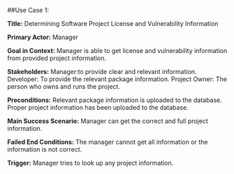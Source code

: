 ##Use Case 1:

**Title:** Determining Software Project License and Vulnerability Information

**Primary Actor:** Manager

**Goal in Context:** Manager is able to get license and vulnerability information from provided project information.

**Stakeholders:** Manager:to provide clear and relevant information. Developer: To provide the relevant package information. Project Owner: The person who owns and runs the project.

**Preconditions:** Relevant package information is uploaded to the database. Proper project information has been uploaded to the database.

**Main Success Scenario:** Manager can get the correct and full project information.

**Failed End Conditions:** The manager cannot get all information or the information is not correct.

**Trigger:** Manager tries to look up any project information.
